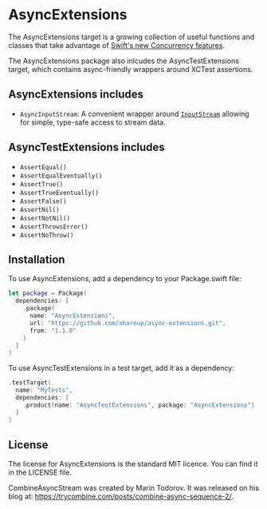 # AsyncExtensions

The AsyncExtensions target is a growing collection of useful functions and classes that take advantage of [Swift's new Concurrency features](https://developer.apple.com/documentation/swift/swift_standard_library/concurrency).

The AsyncExtensions package also inlcudes the AsyncTestExtensions target, which contains async-friendly wrappers around XCTest assertions.

## AsyncExtensions includes

- `AsyncInputStream`: A convenient wrapper around [`InputStream`](https://developer.apple.com/documentation/foundation/inputstream) allowing for simple, type-safe access to stream data.

## AsyncTestExtensions includes

- `AssertEqual()`
- `AssertEqualEventually()`
- `AssertTrue()`
- `AssertTrueEventually()`
- `AssertFalse()`
- `AssertNil()`
- `AssertNotNil()`
- `AssertThrowsError()`
- `AssertNoThrow()`

## Installation

To use AsyncExtensions, add a dependency to your Package.swift file:

```swift
let package = Package(
  dependencies: [
    .package(
      name: "AsyncExtensions",
      url: "https://github.com/shareup/async-extensions.git",
      from: "1.1.0"
    )
  ]
)
```

To use AsyncTestExtensions in a test target, add it as a dependency:

```swift
.testTarget(
  name: "MyTests",
  dependencies: [
    .product(name: "AsyncTestExtensions", package: "AsyncExtensions")
  ]
)
```

## License

The license for AsyncExtensions is the standard MIT licence. You can find it in the LICENSE file.

CombineAsyncStream was created by Marin Todorov. It was released on his blog at: https://trycombine.com/posts/combine-async-sequence-2/.
